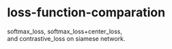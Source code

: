 # loss-function-comparation
softmax_loss, softmax_loss+center_loss,     
and contrastive_loss on siamese network. 

